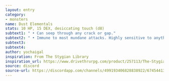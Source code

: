 ```yaml
---
layout: entry
category:
- monsters 
name: Dust Elementals
stats: 10 HP, 15 DEX, desiccating touch (d8)
subtext1: " • Can seep through any crack or gap."
subtext2: " • Immune to most mundane attacks. Highly sensitive to anything that removes dust."
subtext3: 
subtext4: 
author: yochaigal
inspiration: From The Stygian Library
inspiration_url: https://www.drivethrurpg.com/product/257113/The-Stygian-Library
source: discord
source-url: https://discordapp.com/channels/499193406828838922/674544134798966806/698707233650901032
---
```

